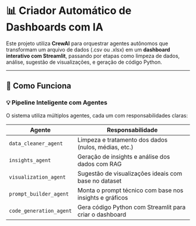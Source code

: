 # 📊 Criador Automático de Dashboards com IA

Este projeto utiliza **CrewAI** para orquestrar agentes autônomos que transformam um arquivo de dados (.csv ou .xlsx) em um **dashboard interativo com Streamlit**, passando por etapas como limpeza de dados, análise, sugestão de visualizações, e geração de código Python.

---

## 🚀 Como Funciona

### 💡 Pipeline Inteligente com Agentes

O sistema utiliza múltiplos agentes, cada um com responsabilidades claras:

| Agente                  | Responsabilidade |
|------------------------|------------------|
| `data_cleaner_agent`   | Limpeza e tratamento dos dados (nulos, médias, etc.) |
| `insights_agent`       | Geração de insights e análise dos dados com RAG |
| `visualization_agent`  | Sugestão de visualizações ideais com base no dataset |
| `prompt_builder_agent` | Monta o prompt técnico com base nos insights e gráficos |
| `code_generation_agent`| Gera código Python com Streamlit para criar o dashboard |

